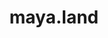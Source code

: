 ---
title: maya.land
link: https://maya.land/
color: 
image: https://maya.land/assets/banner.png
icon: yes
---